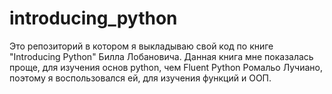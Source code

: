 # introducing_python
Это репозиторий в котором я выкладываю свой код по книге "Introducing Python" Билла Лобановича.
Данная книга мне показалась проще, для изучения основ python, чем Fluent Python Ромальо Лучиано, поэтому я воспользовался ей, для изучения функций и ООП.
